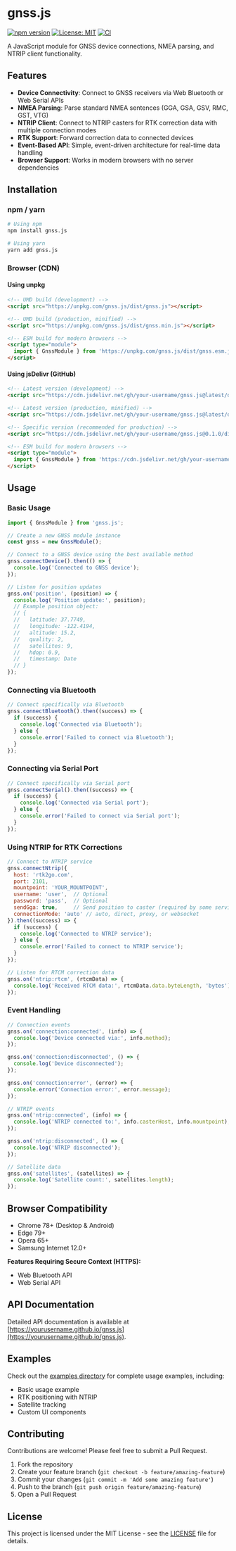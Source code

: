 # gnss.js

[![npm version](https://img.shields.io/npm/v/gnss.js.svg)](https://www.npmjs.com/package/gnss.js)
[![License: MIT](https://img.shields.io/badge/License-MIT-blue.svg)](https://opensource.org/licenses/MIT)
[![CI](https://github.com/yourusername/gnss.js/actions/workflows/ci.yml/badge.svg)](https://github.com/yourusername/gnss.js/actions/workflows/ci.yml)

A JavaScript module for GNSS device connections, NMEA parsing, and NTRIP client functionality.

## Features

- **Device Connectivity**: Connect to GNSS receivers via Web Bluetooth or Web Serial APIs
- **NMEA Parsing**: Parse standard NMEA sentences (GGA, GSA, GSV, RMC, GST, VTG)
- **NTRIP Client**: Connect to NTRIP casters for RTK correction data with multiple connection modes
- **RTK Support**: Forward correction data to connected devices
- **Event-Based API**: Simple, event-driven architecture for real-time data handling
- **Browser Support**: Works in modern browsers with no server dependencies

## Installation

### npm / yarn

```bash
# Using npm
npm install gnss.js

# Using yarn
yarn add gnss.js
```

### Browser (CDN)

#### Using unpkg

```html
<!-- UMD build (development) -->
<script src="https://unpkg.com/gnss.js/dist/gnss.js"></script>

<!-- UMD build (production, minified) -->
<script src="https://unpkg.com/gnss.js/dist/gnss.min.js"></script>

<!-- ESM build for modern browsers -->
<script type="module">
  import { GnssModule } from 'https://unpkg.com/gnss.js/dist/gnss.esm.js';
</script>
```

#### Using jsDelivr (GitHub)

```html
<!-- Latest version (development) -->
<script src="https://cdn.jsdelivr.net/gh/your-username/gnss.js@latest/dist/gnss.js"></script>

<!-- Latest version (production, minified) -->
<script src="https://cdn.jsdelivr.net/gh/your-username/gnss.js@latest/dist/gnss.min.js"></script>

<!-- Specific version (recommended for production) -->
<script src="https://cdn.jsdelivr.net/gh/your-username/gnss.js@0.1.0/dist/gnss.min.js"></script>

<!-- ESM build for modern browsers -->
<script type="module">
  import { GnssModule } from 'https://cdn.jsdelivr.net/gh/your-username/gnss.js@latest/dist/gnss.esm.js';
</script>
```

## Usage

### Basic Usage

```javascript
import { GnssModule } from 'gnss.js';

// Create a new GNSS module instance
const gnss = new GnssModule();

// Connect to a GNSS device using the best available method
gnss.connectDevice().then(() => {
  console.log('Connected to GNSS device');
});

// Listen for position updates
gnss.on('position', (position) => {
  console.log('Position update:', position);
  // Example position object:
  // {
  //   latitude: 37.7749,
  //   longitude: -122.4194,
  //   altitude: 15.2,
  //   quality: 2,
  //   satellites: 9,
  //   hdop: 0.9,
  //   timestamp: Date
  // }
});
```

### Connecting via Bluetooth

```javascript
// Connect specifically via Bluetooth
gnss.connectBluetooth().then((success) => {
  if (success) {
    console.log('Connected via Bluetooth');
  } else {
    console.error('Failed to connect via Bluetooth');
  }
});
```

### Connecting via Serial Port

```javascript
// Connect specifically via Serial port
gnss.connectSerial().then((success) => {
  if (success) {
    console.log('Connected via Serial port');
  } else {
    console.error('Failed to connect via Serial port');
  }
});
```

### Using NTRIP for RTK Corrections

```javascript
// Connect to NTRIP service
gnss.connectNtrip({
  host: 'rtk2go.com',
  port: 2101,
  mountpoint: 'YOUR_MOUNTPOINT',
  username: 'user',  // Optional
  password: 'pass',  // Optional
  sendGga: true,     // Send position to caster (required by some services)
  connectionMode: 'auto' // auto, direct, proxy, or websocket
}).then((success) => {
  if (success) {
    console.log('Connected to NTRIP service');
  } else {
    console.error('Failed to connect to NTRIP service');
  }
});

// Listen for RTCM correction data
gnss.on('ntrip:rtcm', (rtcmData) => {
  console.log('Received RTCM data:', rtcmData.data.byteLength, 'bytes');
});
```

### Event Handling

```javascript
// Connection events
gnss.on('connection:connected', (info) => {
  console.log('Device connected via:', info.method);
});

gnss.on('connection:disconnected', () => {
  console.log('Device disconnected');
});

gnss.on('connection:error', (error) => {
  console.error('Connection error:', error.message);
});

// NTRIP events
gnss.on('ntrip:connected', (info) => {
  console.log('NTRIP connected to:', info.casterHost, info.mountpoint);
});

gnss.on('ntrip:disconnected', () => {
  console.log('NTRIP disconnected');
});

// Satellite data
gnss.on('satellites', (satellites) => {
  console.log('Satellite count:', satellites.length);
});
```

## Browser Compatibility

- Chrome 78+ (Desktop & Android)
- Edge 79+
- Opera 65+
- Samsung Internet 12.0+

**Features Requiring Secure Context (HTTPS):**
- Web Bluetooth API
- Web Serial API

## API Documentation

Detailed API documentation is available at [https://yourusername.github.io/gnss.js](https://yourusername.github.io/gnss.js).

## Examples

Check out the [examples directory](https://github.com/yourusername/gnss.js/tree/master/examples) for complete usage examples, including:

- Basic usage example
- RTK positioning with NTRIP
- Satellite tracking
- Custom UI components

## Contributing

Contributions are welcome! Please feel free to submit a Pull Request.

1. Fork the repository
2. Create your feature branch (`git checkout -b feature/amazing-feature`)
3. Commit your changes (`git commit -m 'Add some amazing feature'`)
4. Push to the branch (`git push origin feature/amazing-feature`)
5. Open a Pull Request

## License

This project is licensed under the MIT License - see the [LICENSE](LICENSE) file for details.